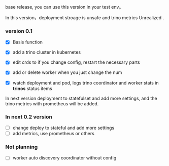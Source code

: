 base release, you can use this version in your test env。

In this version，deployment stroage is unsafe and trino metrics Unrealized .

### version 0.1
- [X] Basis function  
- [X] add a trino cluster in kubernetes 
- [X] edit crds to if you change config, restart the necessary parts
- [X] add or delete worker when you just change the num 
- [X] watch deployment and pod, logs trino coordinator and worker stats in **trinos** status items



In next version deployment to statefulset and add more settings,
and the trino metrics with prometheus will be added.

### In next  0.2 version
- [ ] change deploy to stateful and add more settings 
- [ ] add metrics, use prometheus or others

### Not planning
- [ ] worker auto discovery coordinator without config